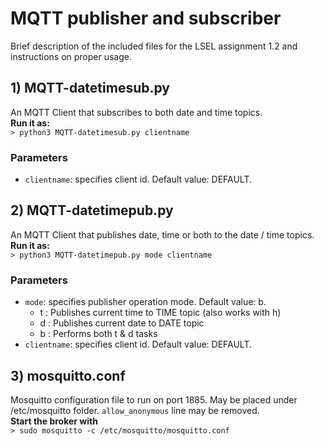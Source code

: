 # MQTT publisher and subscriber
Brief description of the included files for the LSEL assignment 1.2 and instructions on proper usage.
## 1) MQTT-datetimesub.py
An MQTT Client that subscribes to both date and time topics. \
**Run it as:** \
 ``> python3 MQTT-datetimesub.py clientname``
 ### Parameters
* ``clientname``: specifies client id. Default value: DEFAULT.
 ## 2) MQTT-datetimepub.py
 An MQTT Client that publishes date, time or both to the date / time topics. \
 **Run it as:** \
 ``> python3 MQTT-datetimepub.py mode clientname``
 ### Parameters
 * ``mode``: specifies publisher operation mode. Default value: b.
	* t : Publishes current time to TIME topic (also works with h)
	* d : Publishes current date to DATE topic
	* b : Performs both t & d tasks
* ``clientname``: specifies client id. Default value: DEFAULT.

## 3) mosquitto.conf
Mosquitto configuration file to run on port 1885. May be placed under /etc/mosquitto folder. ``allow_anonymous`` line may be removed.\
**Start the broker with** \
``> sudo mosquitto -c /etc/mosquitto/mosquitto.conf``
